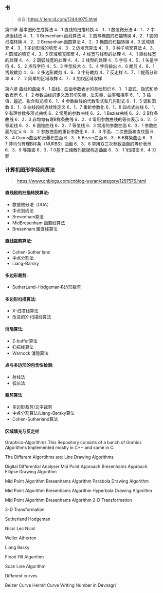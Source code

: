 ### 书
> 出自: https://item.jd.com/12444075.html

第四章 基本图形生成算法
4．1 直线的扫描转换
4．1．1 数值微分法
4．1．2 中点画线法
4．1．3 Bresenham 画线算法
4．2 圆与椭圆的扫描转换
4．2．1 圆的扫描转换
4．2．2 Bresenham画圆算法
4．2．3 椭圆的扫描转换
4．3 区域填充
4．3．1 多边形域的填充
4．3．2 边填充算法
4．3．3 种子填充算法
4．3．4 圆域的填充
4．3．5 区域填充图案
4．4 线宽与线型的处理
4．4．1 直线线宽的处理
4．4．2 圆弧线宽的处理
4．4．3 线型的处理
4．5 字符
4．5．1 矢量字符
4．5．2 点阵字符
4．5．3 字型技术
4．5．4 字符输出
4．6 裁剪
4．6．1 线段裁剪
4．6．2 多边形裁剪
4．6．3 字符裁剪
4．7 反走样
4．7．1 提高分辨率
4．7．2 简单的区域取样
4．7．3 加权区域取样

第六章 曲线和曲面
6．1 曲线、曲面参数表示的基础知识
6．1．1 显式、隐式和参数表示
6．l．2 参数曲线的定义及其切矢量、法矢量、曲率和挠率
6．1．3 插值、逼近、拟合和光顺
6．1．4 参数曲线的代数形式和几何形式
6．1．5 调和函数
6．1．6 曲线段间连续性定义
6．1．7 重新参数化
6．1．8 四点式曲线
6．1．9 有理参数多项式曲线
6．2 常用的参数曲线
6．2．1 Bezier曲线
6．2．2 B样条曲线
6．2．3 非均匀有理B样条曲线
6．2．4 常用参数曲线的等价表示
6．2．5 等距线
6．2．6 圆锥曲线
6．2．7 等值线
6．3 常用的参数曲面
6．3．1 参数曲面的定义
6．3．2 参数曲面的重新参数化
6．3．3 平面、二次曲面和直纹面
6．3．4 Coons曲面和张量积曲面
6．3．5 Bezier曲面
6．3．6 B样条曲面
6．3．7 非均匀有理B样条（NURBS）曲面
6．3．8 常用双三次参数曲面的等价表示
6．3．9 等距面
6．3．1 0基于三维散列数据构造曲面
6．3．1 1扫描面
6．4 习题


### 计算机图形学经典算法
> https://www.cnblogs.com/cnblog-wuran/category/1297576.html

#### 直线段的扫描转换算法:
- 数值微分法（DDA）
- 中点划线法
- Bresenham算法
- MidBresenham 画直线算法
- Bresenham 画直线算法

#### 直线裁剪算法:
- Cohen-Suther land
- 中点分割法
- Liang-Barsky

#### 多边形裁剪:
- SutherLand-Hodgeman多边形裁剪

#### 多边形扫描算法:
- X-扫描线算法
- 改进的X-扫描线算法

#### 消隐算法:
- Z-buffer算法
- 扫描线算法
- Warnock 消隐算法

#### 点与多边形的包含性检测:
- 射线法
- 弧长法

#### 裁剪算法
- 多边形裁剪/文字裁剪
- 中点分割算法/Liang-Barsky算法
- Cohen-Sutherland算法

#### 区域填充与反走样



Graphics-Algorithms
This Repository consists of a bunch of Grahics Algorithms Implemented mostly in C++ and some in C.

The Different Algortihms are:
Line Drawing Algorithms

Digital Differential Analyser
Mid Point Approach
Bresenhams Approach
Ellipse Drawing Algorithm

Mid Point Algorithm
Bresenhams Algorithm
Parabola Drawing Algorithm

Mid Point Algorithm
Bresenhams Algorithm
Hyperbola Drawing Algorithm

Mid Point Algorithm
Bresenhams Algorithm
2-D Transformation

3-D Transformation

Sutherland Hodgeman

Nicol Lec Nicol

Weiler Atherton

Liang Basky

Flood Fill Algorithm

Scan Line Algorithm

Different curves

Beizer Curve
Hermit Curve
Writing Number in Devnagri
